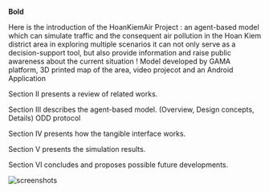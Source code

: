 **Bold**<p>Here is the introduction of the HoanKiemAir Project : an agent-based model which can simulate traffic and the consequent air pollution in the Hoan Kiem district area
in exploring multiple scenarios
it can not only serve as a decision-support tool, but also provide information and raise public awareness about the current situation !
Model developed by GAMA platform, 3D printed map of the area, video projecot and an Android Application</p>
<p>Section II presents a review of related works.</p>
<p>Section III describes the agent-based model. (Overview, Design concepts, Details) ODD protocol</p>
<p>Section IV presents how the tangible interface works.</p>
<p>Section V presents the simulation results.</p>
<p>Section VI concludes and proposes possible future developments.</p>

![screenshots](https://i.imgur.com/8mhaV0i.png)
